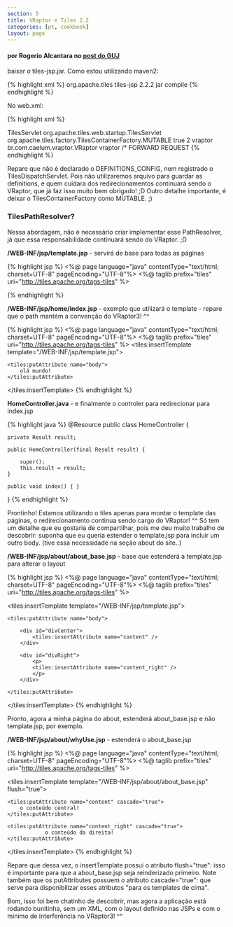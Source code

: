 ```yaml
---
section: 5
title: VRaptor e Tiles 2.2
categories: [pt, cookbook]
layout: page
---
```


<h4>por Rogerio Alcantara no <a href="http://www.guj.com.br/posts/list/215206.java#1098196">post do GUJ</a></h4>

baixar o tiles-jsp.jar. Como estou utilizando maven2:

{% highlight xml %}
<dependency>
    <groupId>org.apache.tiles</groupId>
    <artifactId>tiles-jsp</artifactId>
    <version>2.2.2</version>
    <type>jar</type>
    <scope>compile</scope>
</dependency>
{% endhighlight %}

No web.xml:

{% highlight xml %}
<!-- tiles configuration -->
<servlet>
    <servlet-name>TilesServlet</servlet-name>
    <servlet-class>org.apache.tiles.web.startup.TilesServlet</servlet-class>
    <init-param>
        <param-name>org.apache.tiles.factory.TilesContainerFactory.MUTABLE</param-name>
        <param-value>true</param-value>
    </init-param>
    <load-on-startup>2</load-on-startup>
</servlet>
<!-- /tiles configuration -->

<!-- vraptor configuration -->
<filter>
    <filter-name>vraptor</filter-name>
    <filter-class>br.com.caelum.vraptor.VRaptor</filter-class>
</filter>

<filter-mapping>
    <filter-name>vraptor</filter-name>
    <url-pattern>/*</url-pattern>
    <dispatcher>FORWARD</dispatcher>
    <dispatcher>REQUEST</dispatcher>
</filter-mapping>
<!-- vraptor configuration -->
{% endhighlight %}

Repare que não é declarado o DEFINITIONS_CONFIG, nem registrado o TilesDispatchServlet. Pois não utilizaremos arquivo para guardar as definitions, e quem cuidara dos redirecionamentos continuará sendo o VRaptor, que já faz isso muito bem obrigado! ;D Outro detalhe importante, é deixar o TilesContainerFactory como MUTABLE. ;)

<h3>TilesPathResolver?</h3>

Nessa abordagem, não é necessário criar implementar esse PathResolver, já que essa responsabilidade continuará sendo do VRaptor. ;D

<strong>/WEB-INF/jsp/template.jsp</strong> - servirá de base para todas as páginas

{% highlight jsp %}
<%@ page language="java" contentType="text/html; charset=UTF-8" pageEncoding="UTF-8"%>
<%@ taglib prefix="tiles" uri="http://tiles.apache.org/tags-tiles" %>
<html>
    <head>
        <meta http-equiv="Content-Type" content="text/html; charset=utf-8" />
        <title>site</title>
    </head>
    <body>
        <div id="divHeader">
            <tiles:insertTemplate template="/WEB-INF/jsp/header.jsp"/>
        </div>
        <div id="divContent">
            <tiles:insertAttribute name="body"/>
        </div>
        <div id="divFooter">
            <tiles:insertTemplate template="/WEB-INF/jsp/footer.jsp"/>
        </div>
    </body>
</html>
{% endhighlight %}

<strong>/WEB-INF/jsp/home/index.jsp</strong> - exemplo que utilizará o template - repare que o path mantém a convenção do VRaptor3! ^^

{% highlight jsp %}
<%@ page language="java" contentType="text/html; charset=UTF-8" pageEncoding="UTF-8"%>
<%@ taglib prefix="tiles" uri="http://tiles.apache.org/tags-tiles" %>
<tiles:insertTemplate template="/WEB-INF/jsp/template.jsp">

    <tiles:putAttribute name="body">
        olá mundo!
    </tiles:putAttribute>

</tiles:insertTemplate>
{% endhighlight %}

<strong>HomeController.java</strong> - e finalmente o controler para redirecionar para index.jsp

{% highlight java %}
@Resource
public class HomeController {

    private Result result;

    public HomeController(final Result result) {

        super();
        this.result = result;
    }

    public void index() { }
}
{% endhighlight %}

Prontinho! Estamos utilizando o tiles apenas para montar o template das páginas, o redirecionamento continua sendo cargo do VRaptor! ^^
Só tem um detalhe que eu gostaria de compartilhar, pois me deu muito trabalho de descobrir: suponha que eu queria estender o template.jsp para incluir um outro body. (tive essa necessidade na seção about do site..)

<strong>/WEB-INF/jsp/about/about_base.jsp</strong> - base que estenderá a template.jsp para alterar o layout

{% highlight jsp %}
<%@ page language="java" contentType="text/html; charset=UTF-8" pageEncoding="UTF-8"%>
<%@ taglib prefix="tiles" uri="http://tiles.apache.org/tags-tiles" %>

<tiles:insertTemplate template="/WEB-INF/jsp/template.jsp">

    <tiles:putAttribute name="body">

        <div id="divCenter">
            <tiles:insertAttribute name="content" />
        </div>

        <div id="divRight">
            <p>
            <tiles:insertAttribute name="content_right" />
            </p>
        </div>

    </tiles:putAttribute>

</tiles:insertTemplate>
{% endhighlight %}

Pronto, agora a minha página do about, estenderá about_base.jsp e não template.jsp, por exemplo.

<strong>/WEB-INF/jsp/about/whyUse.jsp</strong> - estenderá o about_base.jsp

{% highlight jsp %}
<%@ page language="java" contentType="text/html; charset=UTF-8" pageEncoding="UTF-8"%>
<%@ taglib prefix="tiles" uri="http://tiles.apache.org/tags-tiles" %>

<tiles:insertTemplate template="/WEB-INF/jsp/about/about_base.jsp" flush="true">

    <tiles:putAttribute name="content" cascade="true">
        o conteúdo central!
    </tiles:putAttribute>

    <tiles:putAttribute name="content_right" cascade="true">
                o conteúdo da direita!
    </tiles:putAttribute>

</tiles:insertTemplate>
{% endhighlight %}

Repare que dessa vez, o insertTemplate possui o atributo flush="true": isso é importante para que a about_base.jsp seja reinderizado primeiro. Note também que os putAttributes possuem o atributo cascade="true": que serve para disponibilizar esses atributos "para os templates de cima".

Bom, isso foi bem chatinho de descobrir, mas agora a aplicação está rodando bunitinha, sem um XML, com o layout definido nas JSPs e com o mínimo de interferência no VRaptor3! ^^
